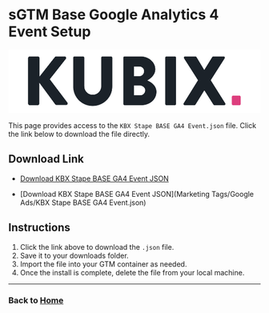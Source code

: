 # sGTM Base Google Analytics 4 Event Setup
![](https://raw.githubusercontent.com/kyle-williams-kubix/GTM-containers/refs/heads/main/Assets/Logos/Banner.png)

This page provides access to the `KBX Stape BASE GA4 Event.json` file. Click the link below to download the file directly.

## Download Link

- [Download KBX Stape BASE GA4 Event JSON](https://github.com/kyle-williams-kubix/GTM-containers/blob/1a4712a3bb13d656501e67aecd9cac7b35ba0df1/Marketing%20Tags/Base%20KBX/sGTM%20Base%20KBX%20container.json)

- [Download KBX Stape BASE GA4 Event JSON](Marketing Tags/Google Ads/KBX Stape BASE GA4 Event.json)

## Instructions

1. Click the link above to download the `.json` file.
2. Save it to your downloads folder.
3. Import the file into your GTM container as needed. 
4. Once the install is complete, delete the file from your local machine.

---
### Back to [Home](/index.md)